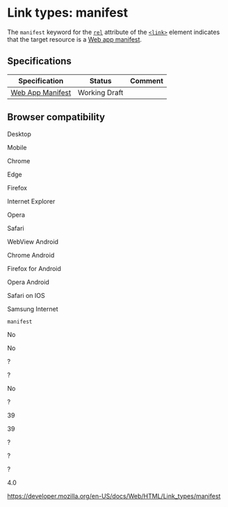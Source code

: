 Link types: manifest
====================

The `manifest` keyword for the [`rel`](../element/link#attr-rel) attribute of the [`<link>`](../element/link) element indicates that the target resource is a [Web app manifest](https://developer.mozilla.org/en-US/docs/Web/Manifest).

Specifications
--------------

<table><thead><tr class="header"><th>Specification</th><th>Status</th><th>Comment</th></tr></thead><tbody><tr class="odd"><td><a href="https://w3c.github.io/manifest/#linking">Web App Manifest</a></td><td><span class="spec-wd">Working Draft</span></td><td></td></tr></tbody></table>

Browser compatibility
---------------------

Desktop

Mobile

Chrome

Edge

Firefox

Internet Explorer

Opera

Safari

WebView Android

Chrome Android

Firefox for Android

Opera Android

Safari on IOS

Samsung Internet

`manifest`

No

No

?

?

No

?

39

39

?

?

?

4.0

<a href="https://developer.mozilla.org/en-US/docs/Web/HTML/Link_types/manifest" class="_attribution-link">https://developer.mozilla.org/en-US/docs/Web/HTML/Link_types/manifest</a>

